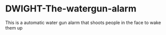 # DWIGHT-The-watergun-alarm
This is a automatic water gun alarm that shoots people in the face to wake them up 
